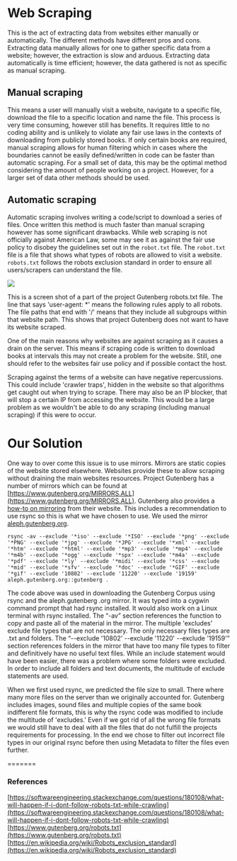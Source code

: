 # Web Scraping
This is the act of extracting data from websites either manually or automatically. The different 
methods have different pros and cons. Extracting data manually allows for one to gather specific 
data from a website; however, the extraction is slow and arduous. Extracting data automatically 
is time efficient; however, the data gathered is not as specific as manual scraping.

## Manual scraping
This means a user will manually visit a website, navigate to a specific file, download the file 
to a specific location and name the file. This process is very time consuming, however still has 
benefits. It requires little to no coding ability and is unlikely to violate any fair use laws in
 the contexts of downloading from publicly stored books. If only certain books are required, 
 manual scraping allows for human filtering which in cases where the boundaries cannot be easily defined/written in code can be faster than automatic scraping. For a small set of data, this may be the optimal method considering the amount of people working on a project. However, for a larger set of data other methods should be used.

## Automatic scraping
Automatic scraping involves writing a code/script to download a series of files. Once written 
this method is much faster than manual scraping however has some significant drawbacks. While web scraping is not officially against American Law, some may see it as against the fair use policy to disobey the guidelines set out in the `robot.txt` file. The `robot.txt` file is a file that shows what types of robots are allowed to visit a website. `robots.txt` follows the robots exclusion standard in order to ensure all users/scrapers can understand the file.





![](/static/markdowns/images/gutenberg_robots_file.png)

This is a screen shot of a part of the project Gutenberg robots.txt file. The line that says 
'user-agent: *' means the following rules apply to all robots. The file paths that end with '/' means that they include all subgroups within that website path.  This shows that project Gutenberg does not want to have its website scraped.

One of the main reasons why websites are against scraping as it causes a drain on the server. This means if scraping code is written to download books at intervals this may not create a problem for the website. Still, one should refer to the websites fair use policy and if possible contact the host.

Scraping against the terms of a website can have negative repercussions. This could include 
'crawler traps', hidden in the website so that algorithms get caught out when trying to scrape. There may also be an IP blocker, that will stop a certain IP from accessing the website. This would be a large problem as we wouldn't be able to do any scraping (including manual scraping) if this were to occur.

# Our Solution
One way to over come this issue is to use mirrors. Mirrors are static copies of the website 
stored elsewhere. Websites provide these to allow scraping without draining the main websites 
resources. Project Gutenberg has a number of mirrors which can be found at [https://www.gutenberg.org/MIRRORS.ALL](https://www.gutenberg.org/MIRRORS.ALL). 
Gutenberg also provides a 
[how-to on mirroring](https://www.gutenberg.org/wiki/Gutenberg:Mirroring_How-To) 
from their 
website. 
This includes a recommendation to 
use 
rsync so this is what we have chosen to use.
We used the mirror [aleph.gutenberg.org](aleph.gutenberg.org).

```
rsync -av --exclude '*iso' --exclude '*ISO' --exclude '*png' --exclude '*PNG' --exclude '*jpg' --exclude '*JPG' --exclude '*xml' --exclude '*htm' --exclude '*html' --exclude '*mp3' --exclude '*mp4' --exclude '*m4b' --exclude '*ogg' --exclude '*spx' --exclude '*m4a' --exclude '*pdf' --exclude '*ly' --exclude '*midi' --exclude '*css' --exclude '*mid' --exclude '*sfv' --exclude '*doc' --exclude '*GIF' --exclude '*gif' --exclude '10802' --exclude '11220' --exclude '19159' aleph.gutenberg.org::gutenberg .
```

The code above was used in downloading the Gutenberg Corpus using rsync and the aleph.gutenberg
.org mirror. It was typed into a cygwin command prompt that had rsync installed. It would also work 
on a Linux terminal with rsync installed. The “-av” section references the function to copy and paste all of the material in the mirror. The multiple 'excludes' exclude file types that are not necessary. The only necessary files types are .txt and folders. The “--exclude '10802' --exclude '11220' --exclude '19159'” section references folders in the mirror that have too many file types to filter and definitively have no useful text files. While an include statement would have been easier, there was a problem where some folders were excluded. In order to include all folders and text documents, the multitude of exclude statements are used.

When we first used rsync, we predicted the file size to small. There where many more files on the
 server than we originally accounted for. Gutenberg includes images, sound files and multiple 
copies of the same book indifferent file formats, this is why the rsync code was modified to include the multitude of 'excludes.' Even if we got rid of all the wrong file formats we would still have to 
deal with all the files that do not fulfill the projects requirements for processing. In the end we chose to filter out incorrect file types in our original rsync before then using Metadata to filter the files even further.

=======
### References
[https://softwareengineering.stackexchange.com/questions/180108/what-will-happen-if-i-dont-follow-robots-txt-while-crawling](https://softwareengineering.stackexchange.com/questions/180108/what-will-happen-if-i-dont-follow-robots-txt-while-crawling)
[https://www.gutenberg.org/robots.txt](https://www.gutenberg.org/robots.txt)
[https://en.wikipedia.org/wiki/Robots_exclusion_standard](https://en.wikipedia.org/wiki/Robots_exclusion_standard)
